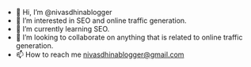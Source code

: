 - 👋 Hi, I’m @nivasdhinablogger
- 👀 I’m interested in SEO and online traffic generation.
- 🌱 I’m currently learning SEO.
- 💞️ I’m looking to collaborate on anything that is related to online traffic generation.
- 📫 How to reach me nivasdhinablogger@gmail.com

<!---
nivasdhinablogger/nivasdhinablogger is a ✨ special ✨ repository because its `README.md` (this file) appears on your GitHub profile.
You can click the Preview link to take a look at your changes.
--->
